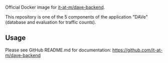 Official Docker image for [it-at-m/dave-backend](https://github.com/it-at-m/dave-backend).

This repository is one of the 5 components of the application "DAVe" (database and evaluation for traffic counts).

## Usage

Please see GitHub README.md for documentation: <https://github.com/it-at-m/dave-backend>
